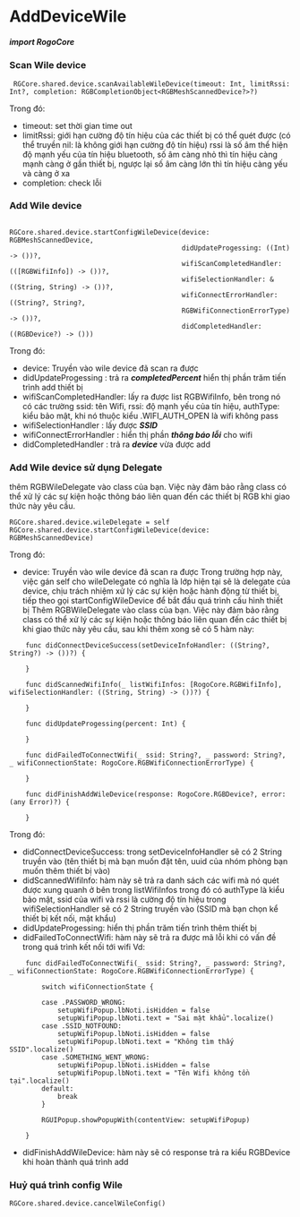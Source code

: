 # AddDeviceWile

##### import RogoCore

### Scan Wile device
```
 RGCore.shared.device.scanAvailableWileDevice(timeout: Int, limitRssi: Int?, completion: RGBCompletionObject<RGBMeshScannedDevice?>?)
 ```
 Trong đó: 
 - timeout: set thời gian time out
 - limitRssi: giới hạn cường độ tín hiệu của các thiết bị có thể quét được (có thể truyền nil: là không giới hạn cường độ tín hiệu)
 rssi là số âm thể hiện độ mạnh yếu của tín hiệu bluetooth, số âm càng nhỏ thì tín hiệu càng mạnh càng ở gần thiết bị, ngược lại số âm càng lớn thì tín hiệu càng yếu và càng ở xa
 - completion: check lỗi

### Add Wile device
```
                                        
RGCore.shared.device.startConfigWileDevice(device: RGBMeshScannedDevice,
                                           didUpdateProgessing: ((Int) -> ())?,
                                           wifiScanCompletedHandler: (([RGBWifiInfo]) -> ())?,
                                           wifiSelectionHandler: &((String, String) -> ())?,
                                           wifiConnectErrorHandler: ((String?, String?,
                                           RGBWifiConnectionErrorType) -> ())?,
                                           didCompletedHandler: ((RGBDevice?) -> ()))
```

Trong đó:
- device: Truyền vào wile device đã scan ra được
- didUpdateProgessing : trả ra ***completedPercent*** hiển thị phần trăm tiến trình add thiết bị
- wifiScanCompletedHandler: lấy ra được list RGBWifiInfo, bên trong nó có các trường ssid: tên Wifi, rssi: độ mạnh yếu của tín hiệu, authType: kiểu bảo mật, khi nó thuộc kiểu .WIFI_AUTH_OPEN là wifi không pass
- wifiSelectionHandler : lấy được ***SSID***
- wifiConnectErrorHandler : hiển thị phần ***thông báo lỗi*** cho wifi
- didCompletedHandler : trả ra ***device*** vừa được add

### Add Wile device sử dụng Delegate

thêm RGBWileDelegate vào class của bạn. Việc này đảm bảo rằng class có thể xử lý các sự kiện hoặc thông báo liên quan đến các thiết bị RGB khi giao thức này yêu cầu.

```
RGCore.shared.device.wileDelegate = self                        
RGCore.shared.device.startConfigWileDevice(device: RGBMeshScannedDevice)
```
Trong đó:
- device: Truyền vào wile device đã scan ra được
Trong trường hợp này, việc gán self cho wileDelegate có nghĩa là lớp hiện tại sẽ là delegate của device, chịu trách nhiệm xử lý các sự kiện hoặc hành động từ thiết bị, tiếp theo gọi startConfigWileDevice để bắt đầu quá trình cấu hình thiết bị
Thêm RGBWileDelegate vào class của bạn. Việc này đảm bảo rằng class có thể xử lý các sự kiện hoặc thông báo liên quan đến các thiết bị khi giao thức này yêu cầu, sau khi thêm xong sẽ có 5 hàm này:
```
    func didConnectDeviceSuccess(setDeviceInfoHandler: ((String?, String?) -> ())?) {
        
    }
    
    func didScannedWifiInfo(_ listWifiInfos: [RogoCore.RGBWifiInfo], wifiSelectionHandler: ((String, String) -> ())?) {
        
    }
    
    func didUpdateProgessing(percent: Int) {
        
    }
    
    func didFailedToConnectWifi(_ ssid: String?, _ password: String?, _ wifiConnectionState: RogoCore.RGBWifiConnectionErrorType) {
        
    }
    
    func didFinishAddWileDevice(response: RogoCore.RGBDevice?, error: (any Error)?) {
        
    }
```
Trong đó:
- didConnectDeviceSuccess: trong setDeviceInfoHandler sẽ có 2 String truyền vào (tên thiết bị mà bạn muốn đặt tên, uuid của nhóm phòng bạn muốn thêm thiết bị vào)
- didScannedWifiInfo: hàm này sẽ trả ra danh sách các wifi mà nó quét được xung quanh ở bên trong listWifiInfos trong đó có authType là kiểu bảo mật, ssid của wifi và rssi là cường độ tín hiệu
trong wifiSelectionHandler sẽ có 2 String truyền vào (SSID mà bạn chọn kể thiết bị kết nối, mật khẩu)
- didUpdateProgessing: hiển thị phần trăm tiến trình thêm thiết bị
- didFailedToConnectWifi: hàm này sẽ trả ra được mã lỗi khi có vấn đề trong quá trình kết nối tới wifi
Vd:

```
    func didFailedToConnectWifi(_ ssid: String?, _ password: String?, _ wifiConnectionState: RogoCore.RGBWifiConnectionErrorType) {
        
        switch wifiConnectionState {
            
        case .PASSWORD_WRONG:
            setupWifiPopup.lbNoti.isHidden = false
            setupWifiPopup.lbNoti.text = "Sai mật khẩu".localize()
        case .SSID_NOTFOUND:
            setupWifiPopup.lbNoti.isHidden = false
            setupWifiPopup.lbNoti.text = "Không tìm thấy SSID".localize()
        case .SOMETHING_WENT_WRONG:
            setupWifiPopup.lbNoti.isHidden = false
            setupWifiPopup.lbNoti.text = "Tên Wifi không tồn tại".localize()
        default:
            break
        }
        
        RGUIPopup.showPopupWith(contentView: setupWifiPopup)
        
    }
```
- didFinishAddWileDevice: hàm này sẽ có response trả ra kiểu RGBDevice khi hoàn thành quá trình add
### Huỷ quá trình config Wile
```
RGCore.shared.device.cancelWileConfig()
```
